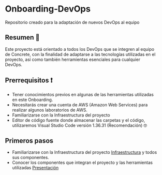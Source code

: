# Onboarding-DevOps
Repositorio creado para la adaptación de nuevos DevOps al equipo

## Resumen 📃
Este proyecto está orientado a todos los DevOps que se integren al equipo de Concrete, con la finalidad de adaptarse a las tecnologías utilizadas en el proyecto, así como también herramientas esenciales para cualquier DevOps.

## Prerrequisitos :exclamation:

- Tener conocimientos previos en algunas de las herramientas utilizadas en este Onboarding. 
- Necesitarás crear una cuenta de AWS (Amazon Web Services) para realizar algunos laboratorios de AWS.
- Familiarizarse con la Infraestructura del proyecto 
- Editor de código fuente donde almacenar las carpetas y el código, utilizaremos Visual Studio Code versión 1.36.31 (Recomendación) :nerd_face:

## Primeros pasos

- Familiarizarse con la Infraestructura del proyecto [Infraestructura](https://github.com/Diegonavia/Onboarding-DevOps/tree/master/Infraestructura) y todos sus componentes.
- Conocer los componentes que integran el proyecto y las herramientas utilizadas [Presentación]()